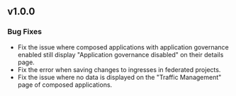 <!---
Please do not delete this line of version tag
RELEASE_MARK v4.1.2 RELEASE_MARK
Please do not delete this line of version tag
-->
## v1.0.0

### Bug Fixes

- Fix the issue where composed applications with application governance enabled still display "Application governance disabled" on their details page.
- Fix the error when saving changes to ingresses in federated projects.
- Fix the issue where no data is displayed on the "Traffic Management" page of composed applications.
